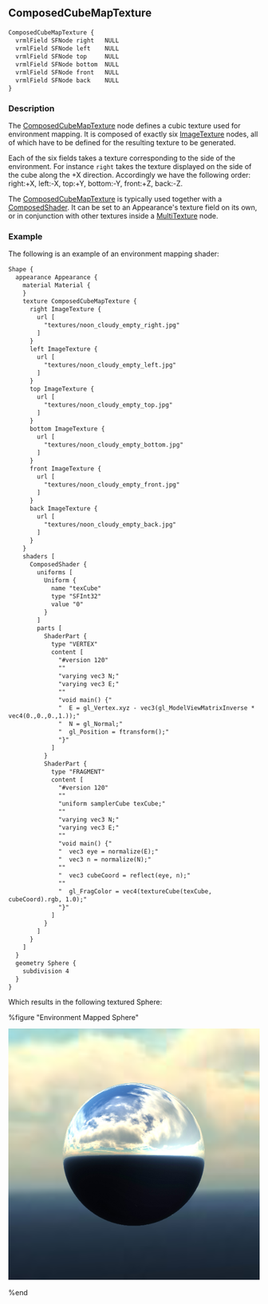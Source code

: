 ## ComposedCubeMapTexture

```
ComposedCubeMapTexture {
  vrmlField SFNode right   NULL
  vrmlField SFNode left    NULL
  vrmlField SFNode top     NULL
  vrmlField SFNode bottom  NULL
  vrmlField SFNode front   NULL
  vrmlField SFNode back    NULL
}
```

### Description

The [ComposedCubeMapTexture](#composedcubemaptexture) node defines a cubic texture used for environment mapping. It is composed of exactly six [ImageTexture](imagetexture.md) nodes, all of which have to be defined for the resulting texture to be generated.

Each of the six fields takes a texture corresponding to the side of the environment. For instance `right` takes the texture displayed on the side of the cube along the +X direction. Accordingly we have the following order: right:+X, left:-X, top:+Y, bottom:-Y, front:+Z, back:-Z.

The [ComposedCubeMapTexture](#composedcubemaptexture) is typically used together with a [ComposedShader](composedshader.md). It can be set to an Appearance's texture field on its own, or in conjunction with other textures inside a [MultiTexture](multitexture.md) node.


### Example

The following is an example of an environment mapping shader:

```
Shape {
  appearance Appearance {
    material Material {
    }
    texture ComposedCubeMapTexture {
      right ImageTexture {
        url [
          "textures/noon_cloudy_empty_right.jpg"
        ]
      }
      left ImageTexture {
        url [
          "textures/noon_cloudy_empty_left.jpg"
        ]
      }
      top ImageTexture {
        url [
          "textures/noon_cloudy_empty_top.jpg"
        ]
      }
      bottom ImageTexture {
        url [
          "textures/noon_cloudy_empty_bottom.jpg"
        ]
      }
      front ImageTexture {
        url [
          "textures/noon_cloudy_empty_front.jpg"
        ]
      }
      back ImageTexture {
        url [
          "textures/noon_cloudy_empty_back.jpg"
        ]
      }
    }
    shaders [
      ComposedShader {
        uniforms [
          Uniform {
            name "texCube"
            type "SFInt32"
            value "0"
          }
        ]
        parts [
          ShaderPart {
            type "VERTEX"
            content [
              "#version 120"
              ""
              "varying vec3 N;"
              "varying vec3 E;"
              ""
              "void main() {"
              "  E = gl_Vertex.xyz - vec3(gl_ModelViewMatrixInverse * vec4(0.,0.,0.,1.));"
              "  N = gl_Normal;"
              "  gl_Position = ftransform();"
              "}"
            ]
          }
          ShaderPart {
            type "FRAGMENT"
            content [
              "#version 120"
              ""
              "uniform samplerCube texCube;"
              ""
              "varying vec3 N;"
              "varying vec3 E;"
              ""
              "void main() {"
              "  vec3 eye = normalize(E);"
              "  vec3 n = normalize(N);"
              ""
              "  vec3 cubeCoord = reflect(eye, n);"
              ""
              "  gl_FragColor = vec4(textureCube(texCube, cubeCoord).rgb, 1.0);"
              "}"
            ]
          }
        ]
      }
    ]
  }
  geometry Sphere {
    subdivision 4
  }
}
```

Which results in the following textured Sphere:

%figure "Environment Mapped Sphere"

![environment-mapping.png](images/environment-mapping.png)

%end
